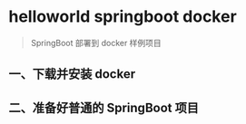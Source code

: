 # helloworld springboot docker

> SpringBoot 部署到 docker 样例项目

## 一、下载并安装 docker

## 二、准备好普通的 SpringBoot 项目


